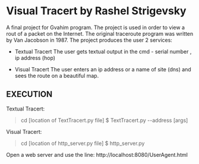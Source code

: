
Visual Tracert
by Rashel Strigevsky
=========================
A final project for Gvahim program. The project is used in order to view a rout of a packet on the Internet.
The original traceroute program was written by Van Jacobson in 1987.
The project produces the user 2 services:
 - Textual Tracert
       The user gets textual output in the cmd - 
       serial number , ip address (hop)

 - Visual Tracert
       The user enters an ip address or a name of site (dns) and sees the route on a beautiful map.

EXECUTION
---------
Textual Tracert:

> cd [location of TextTracert.py file]
$ TextTracert.py --address [args]

Visual Tracert:

> cd [location of http_server.py file]
$ http_server.py

Open a web server and use the line:
http://localhost:8080/UserAgent.html
